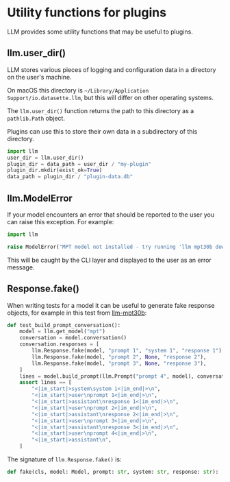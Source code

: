 # Utility functions for plugins

LLM provides some utility functions that may be useful to plugins.

## llm.user_dir()

LLM stores various pieces of logging and configuration data in a directory on the user's machine.

On macOS this directory is `~/Library/Application Support/io.datasette.llm`, but this will differ on other operating systems.

The `llm.user_dir()` function returns the path to this directory as a `pathlib.Path` object.

Plugins can use this to store their own data in a subdirectory of this directory.

```python
import llm
user_dir = llm.user_dir()
plugin_dir = data_path = user_dir / "my-plugin"
plugin_dir.mkdir(exist_ok=True)
data_path = plugin_dir / "plugin-data.db"
```

## llm.ModelError

If your model encounters an error that should be reported to the user you can raise this exception. For example:

```python
import llm

raise ModelError("MPT model not installed - try running 'llm mpt30b download'")
```
This will be caught by the CLI layer and displayed to the user as an error message.

## Response.fake()

When writing tests for a model it can be useful to generate fake response objects, for example in this test from [llm-mpt30b](https://github.com/simonw/llm-mpt30b):

```python
def test_build_prompt_conversation():
    model = llm.get_model("mpt")
    conversation = model.conversation()
    conversation.responses = [
        llm.Response.fake(model, "prompt 1", "system 1", "response 1"),
        llm.Response.fake(model, "prompt 2", None, "response 2"),
        llm.Response.fake(model, "prompt 3", None, "response 3"),
    ]
    lines = model.build_prompt(llm.Prompt("prompt 4", model), conversation)
    assert lines == [
        "<|im_start|>system\system 1<|im_end|>\n",
        "<|im_start|>user\nprompt 1<|im_end|>\n",
        "<|im_start|>assistant\nresponse 1<|im_end|>\n",
        "<|im_start|>user\nprompt 2<|im_end|>\n",
        "<|im_start|>assistant\nresponse 2<|im_end|>\n",
        "<|im_start|>user\nprompt 3<|im_end|>\n",
        "<|im_start|>assistant\nresponse 3<|im_end|>\n",
        "<|im_start|>user\nprompt 4<|im_end|>\n",
        "<|im_start|>assistant\n",
    ]
```
The signature of `llm.Response.fake()` is:

```python
def fake(cls, model: Model, prompt: str, system: str, response: str):
```
